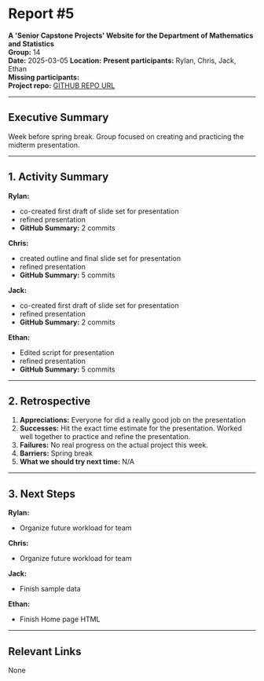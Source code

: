 # Report #5

**A 'Senior Capstone Projects' Website for the Department of Mathematics and Statistics**  
**Group:** 14  
**Date:** 2025-03-05
**Location:** 
**Present participants:** Rylan, Chris, Jack, Ethan  
**Missing participants:**  
**Project repo:** [GITHUB REPO URL](https://github.com/Naalu/ds-senior-capstone-projects-website)  

---

## Executive Summary
Week before spring break. Group focused on creating and practicing the midterm presentation.

---

## 1. Activity Summary

**Rylan:**
- co-created first draft of slide set for presentation
- refined presentation
- **GitHub Summary:** 2 commits

**Chris:**
- created outline and final slide set for presentation
- refined presentation
- **GitHub Summary:** 5 commits

**Jack:**
- co-created first draft of slide set for presentation
- refined presentation
- **GitHub Summary:** 2 commits

**Ethan:**
- Edited script for presentation
- refined presentation
- **GitHub Summary:** 5 commits
---

## 2. Retrospective

1. **Appreciations:** Everyone for did a really good job on the presentation
2. **Successes:** Hit the exact time estimate for the presentation. Worked well together to practice and refine the presentation.
3. **Failures:** No real progress on the actual project this week.
4. **Barriers:** Spring break
5. **What we should try next time:** N/A

---

## 3. Next Steps
**Rylan:**
- Organize future workload for team

**Chris:**
- Organize future workload for team

**Jack:** 
- Finish sample data 

**Ethan:** 
- Finish Home page HTML

---

## Relevant Links
None
